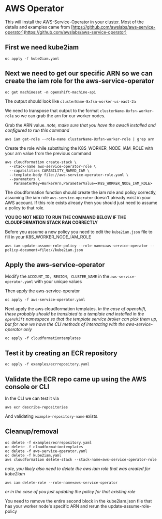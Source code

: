 # AWS Operator

This will install the AWS-Service-Operator in your cluster.  Most of the details and examples came from [https://github.com/awslabs/aws-service-operator](https://github.com/awslabs/aws-service-operator)

## First we need kube2iam

```
oc apply -f kube2iam.yaml
```

## Next we need to get our specific ARN so we can create the iam role for the aws-service-operator

```
oc get machineset -n openshift-machine-api
```

The output should look like `clusterName-8xfsn-worker-us-east-2a`

We need to transpose that output to the format `clusterName-8xfsn-worker-role` so we can grab the arn for our worker nodes.

Grab the ARN value.  *note, make sure that you have the awscli installed and configured to run this command*

```
aws iam get-role --role-name clusterName-8xfsn-worker-role | grep arn
```

Create the role while substituing the K8S_WORKER_NODE_IAM_ROLE with your arn value from the previous command

```
aws cloudformation create-stack \
  --stack-name aws-service-operator-role \
  --capabilities CAPABILITY_NAMED_IAM \
  --template-body file://aws-service-operator-role.yaml \
  --parameters \
    ParameterKey=WorkerArn,ParameterValue=<K8S_WORKER_NODE_IAM_ROLE>
```

The cloudformation function should create the iam role and policy correctly, assuming the iam role `aws-service-operator` doesn't already exist in your AWS account.  If this role exists already then you should just need to assume a policy to that role.

**YOU DO NOT NEED TO RUN THE COMMAND BELOW IF THE CLOUDFORMATION STACK RAN CORRECTLY**

Before you assume a new policy you need to edit the `kube2iam.json` file to fill in your K8S_WORKER_NODE_IAM_ROLE

```
aws iam update-assume-role-policy --role-name=aws-service-operator --policy-document=file://kube2iam.json
```


## Apply the aws-service-operator

Modify the `ACCOUNT_ID, REGION, CLUSTER_NAME` in the `aws-service-operator.yaml` with your unique values

Then apply the aws-service-operator

```
oc apply -f aws-service-operator.yaml
```

Next apply the aws cloudformation templates.  *In the case of openshift, these probably should be translated to a template and installed in the `openshift` namespace so that the template service broker can pick them up, but for now we have the CLI methods of interacting with the aws-service-operator only*

```
oc apply -f cloudformationtemplates
```

## Test it by creating an ECR repository

```
oc apply -f examples/ecrrepository.yaml
```

## Validate the ECR repo came up using the AWS console or CLI

In the CLI we can test it via

```
aws ecr describe-repositories
```

And validating `example-repository-name` exists.

## Cleanup/removal

```
oc delete -f examples/ecrrepository.yaml
oc delete -f cloudformationtemplates
oc delete -f aws-service-operator.yaml
oc delete -f kube2iam.yaml
aws cloudformation delete-stack --stack-name=aws-service-operator-role
```

*note, you likely also need to delete the aws iam role that was created for kube2iam*

```
aws iam delete-role --role-name=aws-service-operator
```

*or in the case of you just updating the policy for that existing role*

You need to remove the entire second block in the kube2iam.json file that has your worker node's specific ARN and rerun the update-assume-role-policy
